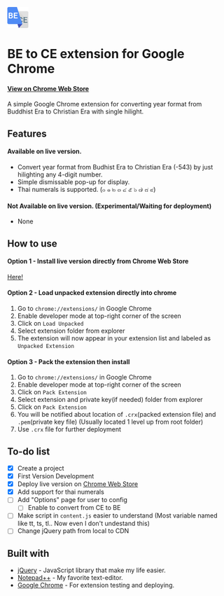 
![Extension Icon](https://raw.githubusercontent.com/phwt/be-to-ce-extension/master/assets/icon48.png)

# BE to CE extension for Google Chrome

#### [View on Chrome Web Store](https://chrome.google.com/webstore/detail/%E0%B9%81%E0%B8%9B%E0%B8%A5%E0%B8%87%E0%B8%9E%E0%B8%B8%E0%B8%97%E0%B8%98%E0%B8%A8%E0%B8%B1%E0%B8%81%E0%B8%A3%E0%B8%B2%E0%B8%8A%E0%B9%80%E0%B8%9B%E0%B9%87%E0%B8%99%E0%B8%84%E0%B8%A3%E0%B8%B4%E0%B8%AA%E0%B8%95%E0%B9%8C%E0%B8%A8/ijcplkjiabnjmdeokicnmaohobiblfjd)

A simple Google Chrome extension for converting year format from Buddhist Era to Christian Era with single hilight.

## Features

#### Available on live version. 
- Convert year format from Budhist Era to Christian Era (-543) by just hilighting any 4-digit number.
- Simple dismissable pop-up for display.
- Thai numerals is supported. (๐ ๑ ๒ ๓ ๔ ๕ ๖ ๗ ๘ ๙)

#### Not Available on live version. (Experimental/Waiting for deployment)
- None

## How to use

#### Option 1 - Install live version directly from Chrome Web Store

[Here!](https://chrome.google.com/webstore/detail/%E0%B9%81%E0%B8%9B%E0%B8%A5%E0%B8%87%E0%B8%9E%E0%B8%B8%E0%B8%97%E0%B8%98%E0%B8%A8%E0%B8%B1%E0%B8%81%E0%B8%A3%E0%B8%B2%E0%B8%8A%E0%B9%80%E0%B8%9B%E0%B9%87%E0%B8%99%E0%B8%84%E0%B8%A3%E0%B8%B4%E0%B8%AA%E0%B8%95%E0%B9%8C%E0%B8%A8/ijcplkjiabnjmdeokicnmaohobiblfjd)

#### Option 2 - Load unpacked extension directly into chrome

1. Go to `chrome://extensions/` in Google Chrome
2. Enable developer mode at top-right corner of the screen
3. Click on `Load Unpacked`
4. Select extension folder from explorer
5. The extension will now appear in your extension list and labeled as `Unpacked Extension`

#### Option 3 - Pack the extension then install

1. Go to `chrome://extensions/` in Google Chrome
2. Enable developer mode at top-right corner of the screen
3. Click on `Pack Extension`
4. Select extension and private key(if needed) folder from explorer
5. Click on `Pack Extension`
6. You will be notified about location of `.crx`(packed extension file) and `.pem`(private key file) (Usually located 1 level up from root folder)
7. Use `.crx` file for further deployment

## To-do list

- [X] Create a project
- [X] First Version Development
- [X] Deploy live version on [Chrome Web Store](https://chrome.google.com/webstore/detail/%E0%B9%81%E0%B8%9B%E0%B8%A5%E0%B8%87%E0%B8%9E%E0%B8%B8%E0%B8%97%E0%B8%98%E0%B8%A8%E0%B8%B1%E0%B8%81%E0%B8%A3%E0%B8%B2%E0%B8%8A%E0%B9%80%E0%B8%9B%E0%B9%87%E0%B8%99%E0%B8%84%E0%B8%A3%E0%B8%B4%E0%B8%AA%E0%B8%95%E0%B9%8C%E0%B8%A8/ijcplkjiabnjmdeokicnmaohobiblfjd)
- [X] Add support for thai numerals
- [ ] Add "Options" page for user to config
   - [ ] Enable to convert from CE to BE
- [ ] Make script in `content.js` easier to understand (Most variable named like tt, ts, tl.. Now even I don't undestand this)
- [ ] Change jQuery path from local to CDN

## Built with

- [jQuery](https://jquery.com/) - JavaScript library that make my life easier.
- [Notepad++](https://notepad-plus-plus.org/) - My favorite text-editor.
- [Google Chrome](https://www.google.com/chrome/) - For extension testing and deploying.
